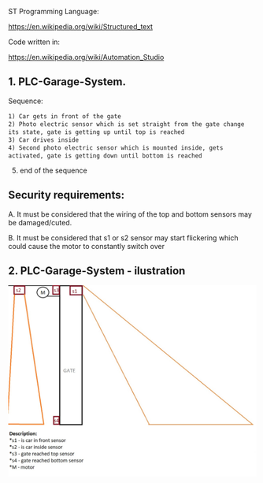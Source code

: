 ST Programming Language:

https://en.wikipedia.org/wiki/Structured_text

Code written in:

https://en.wikipedia.org/wiki/Automation_Studio


## 1. PLC-Garage-System.

Sequence:

    1) Car gets in front of the gate
    2) Photo electric sensor which is set straight from the gate change its state, gate is getting up until top is reached
    3) Car drives inside
    4) Second photo electric sensor which is mounted inside, gets activated, gate is getting down until bottom is reached
5) end of the sequence

## Security requirements:
A. It must be considered that the wiring of the top and bottom sensors may be damaged/cuted.

B. It must be considered that s1 or s2 sensor may start flickering which could cause the motor to constantly switch over

## 2. PLC-Garage-System - ilustration
![Ilustration](./overview.jpg)

